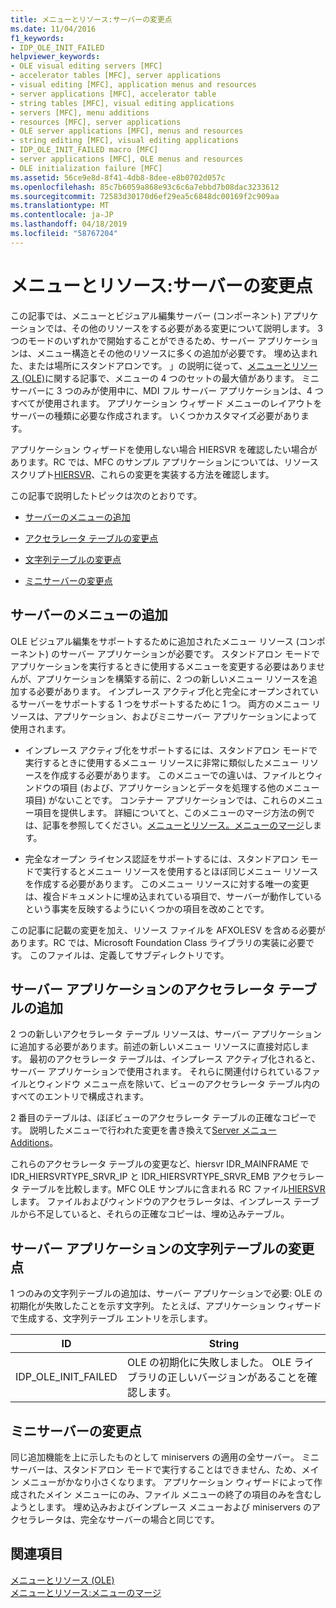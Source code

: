 ```yaml
---
title: メニューとリソース:サーバーの変更点
ms.date: 11/04/2016
f1_keywords:
- IDP_OLE_INIT_FAILED
helpviewer_keywords:
- OLE visual editing servers [MFC]
- accelerator tables [MFC], server applications
- visual editing [MFC], application menus and resources
- server applications [MFC], accelerator table
- string tables [MFC], visual editing applications
- servers [MFC], menu additions
- resources [MFC], server applications
- OLE server applications [MFC], menus and resources
- string editing [MFC], visual editing applications
- IDP_OLE_INIT_FAILED macro [MFC]
- server applications [MFC], OLE menus and resources
- OLE initialization failure [MFC]
ms.assetid: 56ce9e8d-8f41-4db8-8dee-e8b0702d057c
ms.openlocfilehash: 85c7b6059a868e93c6c6a7ebbd7b08dac3233612
ms.sourcegitcommit: 72583d30170d6ef29ea5c6848dc00169f2c909aa
ms.translationtype: MT
ms.contentlocale: ja-JP
ms.lasthandoff: 04/18/2019
ms.locfileid: "58767204"
---
```

# <a name="menus-and-resources-server-additions"></a>メニューとリソース:サーバーの変更点

この記事では、メニューとビジュアル編集サーバー (コンポーネント) アプリケーションでは、その他のリソースをする必要がある変更について説明します。 3 つのモードのいずれかで開始することができるため、サーバー アプリケーションは、メニュー構造とその他のリソースに多くの追加が必要です。 埋め込まれた、または場所にスタンドアロンです。 」の説明に従って、[メニューとリソース (OLE)](../mfc/menus-and-resources-ole.md)に関する記事で、メニューの 4 つのセットの最大値があります。 ミニサーバーに 3 つのみが使用中に、MDI フル サーバー アプリケーションは、4 つすべてが使用されます。 アプリケーション ウィザード メニューのレイアウトをサーバーの種類に必要な作成されます。 いくつかカスタマイズ必要があります。

アプリケーション ウィザードを使用しない場合 HIERSVR を確認したい場合があります。RC では、MFC のサンプル アプリケーションについては、リソース スクリプト[HIERSVR](../overview/visual-cpp-samples.md)、これらの変更を実装する方法を確認します。

この記事で説明したトピックは次のとおりです。

- [サーバーのメニューの追加](#_core_server_menu_additions)

- [アクセラレータ テーブルの変更点](#_core_server_application_accelerator_table_additions)

- [文字列テーブルの変更点](../mfc/menus-and-resources-container-additions.md)

- [ミニサーバーの変更点](#_core_mini.2d.server_additions)

##  <a name="_core_server_menu_additions"></a> サーバーのメニューの追加

OLE ビジュアル編集をサポートするために追加されたメニュー リソース (コンポーネント) のサーバー アプリケーションが必要です。 スタンドアロン モードでアプリケーションを実行するときに使用するメニューを変更する必要はありませんが、アプリケーションを構築する前に、2 つの新しいメニュー リソースを追加する必要があります。 インプレース アクティブ化と完全にオープンされているサーバーをサポートする 1 つをサポートするために 1 つ。 両方のメニュー リソースは、アプリケーション、およびミニサーバー アプリケーションによって使用されます。

- インプレース アクティブ化をサポートするには、スタンドアロン モードで実行するときに使用するメニュー リソースに非常に類似したメニュー リソースを作成する必要があります。 このメニューでの違いは、ファイルとウィンドウの項目 (および、アプリケーションとデータを処理する他のメニュー項目) がないことです。 コンテナー アプリケーションでは、これらのメニュー項目を提供します。 詳細についてと、このメニューのマージ方法の例では、記事を参照してください。[メニューとリソース。メニューのマージ](../mfc/menus-and-resources-menu-merging.md)します。

- 完全なオープン ライセンス認証をサポートするには、スタンドアロン モードで実行するとメニュー リソースを使用するとほぼ同じメニュー リソースを作成する必要があります。 このメニュー リソースに対する唯一の変更は、複合ドキュメントに埋め込まれている項目で、サーバーが動作しているという事実を反映するようにいくつかの項目を改めことです。

この記事に記載の変更を加え、リソース ファイルを AFXOLESV を含める必要があります。RC では、Microsoft Foundation Class ライブラリの実装に必要です。 このファイルは、定義してサブディレクトリです。

##  <a name="_core_server_application_accelerator_table_additions"></a> サーバー アプリケーションのアクセラレータ テーブルの追加

2 つの新しいアクセラレータ テーブル リソースは、サーバー アプリケーションに追加する必要があります。前述の新しいメニュー リソースに直接対応します。 最初のアクセラレータ テーブルは、インプレース アクティブ化されると、サーバー アプリケーションで使用されます。 それらに関連付けられているファイルとウィンドウ メニュー点を除いて、ビューのアクセラレータ テーブル内のすべてのエントリで構成されます。

2 番目のテーブルは、ほぼビューのアクセラレータ テーブルの正確なコピーです。 説明したメニューで行われた変更を書き換えて[Server メニュー Additions](#_core_server_menu_additions)。

これらのアクセラレータ テーブルの変更など、hiersvr IDR_MAINFRAME で IDR_HIERSVRTYPE_SRVR_IP と IDR_HIERSVRTYPE_SRVR_EMB アクセラレータ テーブルを比較します。MFC OLE サンプルに含まれる RC ファイル[HIERSVR](../overview/visual-cpp-samples.md)します。 ファイルおよびウィンドウのアクセラレータは、インプレース テーブルから不足していると、それらの正確なコピーは、埋め込みテーブル。

##  <a name="_core_string_table_additions_for_server_applications"></a> サーバー アプリケーションの文字列テーブルの変更点

1 つのみの文字列テーブルの追加は、サーバー アプリケーションで必要: OLE の初期化が失敗したことを示す文字列。 たとえば、アプリケーション ウィザードで生成する、文字列テーブル エントリを示します。

|ID|String|
|--------|------------|
|IDP_OLE_INIT_FAILED|OLE の初期化に失敗しました。 OLE ライブラリの正しいバージョンがあることを確認します。|

##  <a name="_core_mini.2d.server_additions"></a> ミニサーバーの変更点

同じ追加機能を上に示したものとして miniservers の適用の全サーバー。 ミニサーバーは、スタンドアロン モードで実行することはできません、ため、メイン メニューがかなり小さくなります。 アプリケーション ウィザードによって作成されたメイン メニューにのみ、ファイル メニューの終了の項目のみを含むしようとします。 埋め込みおよびインプレース メニューおよび miniservers のアクセラレータは、完全なサーバーの場合と同じです。

## <a name="see-also"></a>関連項目

[メニューとリソース (OLE)](../mfc/menus-and-resources-ole.md)<br/>
[メニューとリソース:メニューのマージ](../mfc/menus-and-resources-menu-merging.md)
